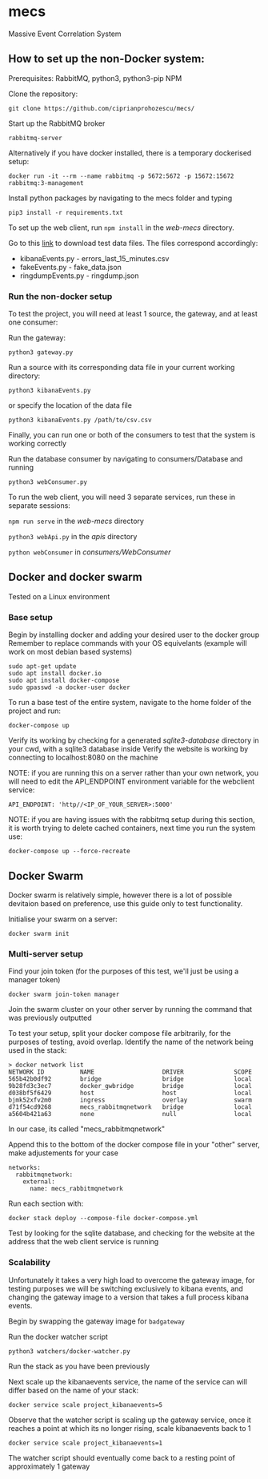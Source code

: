 # mecs
Massive Event Correlation System

## How to set up the non-Docker system:
Prerequisites: RabbitMQ, python3, python3-pip NPM

Clone the repository:
```
git clone https://github.com/ciprianprohozescu/mecs/
```

Start up the RabbitMQ broker
```
rabbitmq-server
```
Alternatively if you have docker installed, there is a temporary dockerised setup:
```
docker run -it --rm --name rabbitmq -p 5672:5672 -p 15672:15672 rabbitmq:3-management
```

Install python packages by navigating to the mecs folder and typing
```
pip3 install -r requirements.txt
```

To set up the web client, run ```npm install``` in the *web-mecs* directory.

Go to this [link](https://ucndk-my.sharepoint.com/:f:/g/personal/1074220_ucn_dk/EvqMEWsenkZBrtd3PlsOXmkBMmqUWVRY7QTJH3zVtSmqsg?e=kjyRQv) to download test data files.
The files correspond accordingly:
* kibanaEvents.py   - errors_last_15_minutes.csv
* fakeEvents.py     - fake_data.json
* ringdumpEvents.py - ringdump.json

### Run the non-docker setup
To test the project, you will need at least 1 source, the gateway, and at least one consumer:

Run the gateway:
```
python3 gateway.py
```

Run a source with its corresponding data file in your current working directory:
```
python3 kibanaEvents.py
```
or specify the location of the data file
```
python3 kibanaEvents.py /path/to/csv.csv
```

Finally, you can run one or both of the consumers to test that the system is working correctly

Run the database consumer by navigating to consumers/Database and running
```
python3 webConsumer.py
```

To run the web client, you will need 3 separate services, run these in separate sessions:

```npm run serve``` in the *web-mecs* directory

```python3 webApi.py``` in the *apis* directory

```python webConsumer``` in *consumers/WebConsumer*


## Docker and docker swarm
Tested on a Linux environment

### Base setup
Begin by installing docker and adding your desired user to the docker group
Remember to replace commands with your OS equivelants (example will work on most debian based systems)
```
sudo apt-get update
sudo apt install docker.io
sudo apt install docker-compose
sudo gpasswd -a docker-user docker
```

To run a base test of the entire system, navigate to the home folder of the project and run:
```
docker-compose up
```
Verify its working by checking for a generated *sqlite3-database* directory in your cwd, with a sqlite3 database inside
Verify the website is working by connecting to localhost:8080 on the machine

NOTE: if you are running this on a server rather than your own network, you will need to edit the API_ENDPOINT environment variable for the webclient service:
```
API_ENDPOINT: 'http//<IP_OF_YOUR_SERVER>:5000'
```
NOTE: if you are having issues with the rabbitmq setup during this section, it is worth trying to delete cached containers, next time you run the system use:
```
docker-compose up --force-recreate
```

## Docker Swarm 
Docker swarm is relatively simple, however there is a lot of possible devitaion based on preference, use this guide only to test functionality.

Initialise your swarm on a server:
```
docker swarm init
```

### Multi-server setup
Find your join token (for the purposes of this test, we'll just be using a manager token)
```
docker swarm join-token manager
```

Join the swarm cluster on your other server by running the command that was previously outputted

To test your setup, split your docker compose file arbitrarily, for the purposes of testing, avoid overlap.
Identify the name of the network being used in the stack:
```
> docker network list
NETWORK ID          NAME                   DRIVER              SCOPE
565b42b0df92        bridge                 bridge              local
9b28fd3c3ec7        docker_gwbridge        bridge              local
d038bf5f6429        host                   host                local
bjmk52xfv2m0        ingress                overlay             swarm
d71f54cd9268        mecs_rabbitmqnetwork   bridge              local
a5604b421a63        none                   null                local
```
In our case, its called "mecs_rabbitmqnetwork"

Append this to the bottom of the docker compose file in your "other" server, make adjustements for your case
```
networks:
  rabbitmqnetwork:
    external:
      name: mecs_rabbitmqnetwork
```

Run each section with:
```
docker stack deploy --compose-file docker-compose.yml
```

Test by looking for the sqlite database, and checking for the website at the address that the web client service is running

### Scalability
Unfortunately it takes a very high load to overcome the gateway image, for testing purposes we will be switching exclusively to kibana events, and changing the gateway image to a version that takes a full process kibana events.

Begin by swapping the gateway image for ```badgateway```

Run the docker watcher script
```
python3 watchers/docker-watcher.py
```

Run the stack as you have been previously

Next scale up the kibanaevents service, the name of the service can will differ based on the name of your stack:
```
docker service scale project_kibanaevents=5
```
Observe that the watcher script is scaling up the gateway service, once it reaches a point at which its no longer rising, scale kibanaevents back to 1
```
docker service scale project_kibanaevents=1
```
The watcher script should eventually come back to a resting point of approximately 1 gateway
